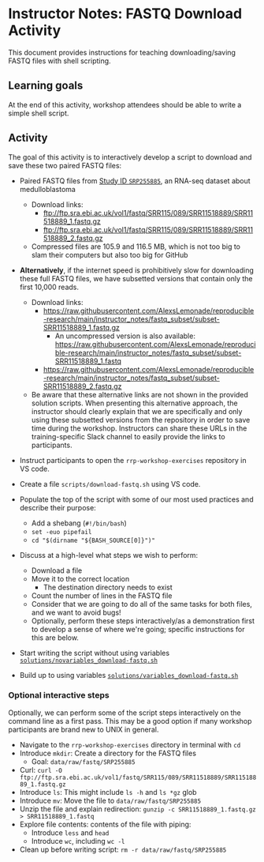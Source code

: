 # Instructor Notes: FASTQ Download Activity

This document provides instructions for teaching downloading/saving FASTQ files with shell scripting.

## Learning goals

At the end of this activity, workshop attendees should be able to write a simple shell script.

## Activity

The goal of this activity is to interactively develop a script to download and save these two paired FASTQ files:

+ Paired FASTQ files from [Study ID `SRP255885`](https://trace.ncbi.nlm.nih.gov/Traces/sra/?study=SRP255885), an RNA-seq dataset about medulloblastoma
  + Download links:
    + <ftp://ftp.sra.ebi.ac.uk/vol1/fastq/SRR115/089/SRR11518889/SRR11518889_1.fastq.gz>
    + <ftp://ftp.sra.ebi.ac.uk/vol1/fastq/SRR115/089/SRR11518889/SRR11518889_2.fastq.gz>
  + Compressed files are 105.9 and 116.5 MB, which is not too big to slam their computers but also too big for GitHub

+ **Alternatively**, if the internet speed is prohibitively slow for downloading these full FASTQ files, we have subsetted versions that contain only the first 10,000 reads.
  + Download links:
    + <https://raw.githubusercontent.com/AlexsLemonade/reproducible-research/main/instructor_notes/fastq_subset/subset-SRR11518889_1.fastq.gz>
      + An uncompressed version is also available: <https://raw.githubusercontent.com/AlexsLemonade/reproducible-research/main/instructor_notes/fastq_subset/subset-SRR11518889_1.fastq>
    + <https://raw.githubusercontent.com/AlexsLemonade/reproducible-research/main/instructor_notes/fastq_subset/subset-SRR11518889_2.fastq.gz>
  + Be aware that these alternative links are not shown in the provided solution scripts.
  When presenting this alternative approach, the instructor should clearly explain that we are specifically and only using these subsetted versions from the repository in order to save time during the workshop.
  Instructors can share these URLs in the training-specific Slack channel to easily provide the links to participants.

+ Instruct participants to open the `rrp-workshop-exercises` repository in VS code.
+ Create a file `scripts/download-fastq.sh` using VS code.
+ Populate the top of the script with some of our most used practices and describe their purpose:
  + Add a shebang (`#!/bin/bash`)
  + `set -euo pipefail`
  + `cd "$(dirname "${BASH_SOURCE[0]}")"`
+ Discuss at a high-level what steps we wish to perform:
  + Download a file
  + Move it to the correct location
    + The destination directory needs to exist
  + Count the number of lines in the FASTQ file
  + Consider that we are going to do all of the same tasks for both files, and we want to avoid bugs!
  + Optionally, perform these steps interactively/as a demonstration first to develop a sense of where we're going; specific instructions for this are below.
+ Start writing the script without using variables [`solutions/novariables_download-fastq.sh`](solutions/novariables_download-fastq.sh)
+ Build up to using variables [`solutions/variables_download-fastq.sh`](solutions/variables_download-fastq.sh)

### Optional interactive steps

Optionally, we can perform some of the script steps interactively on the command line as a first pass.
This may be a good option if many workshop participants are brand new to UNIX in general.

+ Navigate to the `rrp-workshop-exercises` directory in terminal with `cd`
+ Introduce `mkdir`: Create a directory for the FASTQ files
  + Goal: `data/raw/fastq/SRP255885`
+ Curl: `curl -O ftp://ftp.sra.ebi.ac.uk/vol1/fastq/SRR115/089/SRR11518889/SRR11518889_1.fastq.gz`
+ Introduce `ls`: This might include `ls -h` and `ls *gz` glob
+ Introduce `mv`: Move the file to `data/raw/fastq/SRP255885`
+ Unzip the file and explain redirection: `gunzip -c SRR11518889_1.fastq.gz > SRR11518889_1.fastq`
+ Explore file contents: contents of the file with piping:
  + Introduce `less` and `head`
  + Introduce `wc`, including `wc -l`
+ Clean up before writing script: `rm -r data/raw/fastq/SRP255885`
